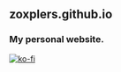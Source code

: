 ## zoxplers.github.io

### My personal website.

[![ko-fi](https://ko-fi.com/img/githubbutton_sm.svg)](https://ko-fi.com/zoxplers)
